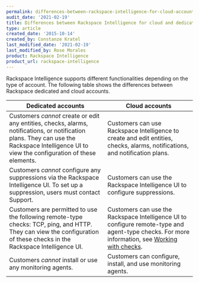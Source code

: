 ```yaml
---
permalink: differences-between-rackspace-intelligence-for-cloud-account-and-dedicated-account
audit_date: '2021-02-19'
title: Differences between Rackspace Intelligence for cloud and dedicated accounts
type: article
created_date: '2015-10-14'
created_by: Constanze Kratel
last_modified_date: '2021-02-19'
last_modified_by: Rose Morales
product: Rackspace Intelligence
product_url: rackspace-intelligence
---
```


Rackspace Intelligence supports different functionalities depending on the type
of account. The following table shows the differences between Rackspace dedicated and cloud accounts.

| Dedicated accounts | Cloud accounts |
| --- | --- |
| Customers *cannot* create or edit any entities, checks, alarms, notifications, or notification plans. They can use the Rackspace Intelligence UI to view the configuration of these elements. | Customers can use Rackspace Intelligence to create and edit entities, checks, alarms, notifications, and notification plans.                                                                                               |
| Customers *cannot* configure any suppressions via the Rackspace Intelligence UI. To set up a suppression, users must contact Support.                                                         | Customers can use the Rackspace Intelligence UI to configure suppressions.                                                                                                                                                 |
| Customers are permitted to use the following remote-type checks: TCP, ping, and HTTP. They can view the configuration of these checks in the Rackspace Intelligence UI.                          | Customers can use the Rackspace Intelligence UI to configure remote-type and agent-type checks. For more information, see [Working with checks](/support/how-to/working-with-checks). |
| Customers *cannot* install or use any monitoring agents.                                                                                                                                      | Customers can configure, install, and use monitoring agents.                                                                                                                                                               |
